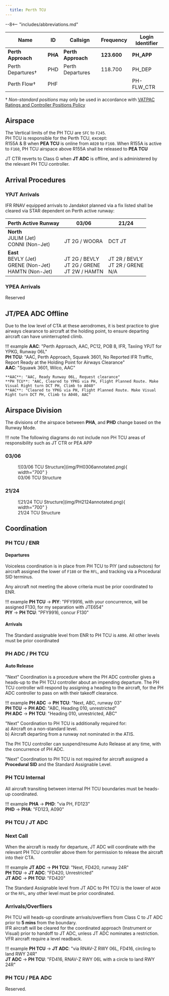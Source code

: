 ```yaml
---
  title: Perth TCU
---
```


--8<-- "includes/abbreviations.md"

| Name | ID | Callsign | Frequency | Login Identifier |
| -----| -- | -------- | --------- | ---------------- |
| **Perth Approach** |**PHA**| **Perth Approach**  | **123.600** | **PH_APP**| 
| Perth Departures†  |PHD| Perth Departures  | 118.700 | PH_DEP |
| Perth Flow† | PHF |   |    | PH-FLW_CTR  |

† *Non-standard positions* may only be used in accordance with [VATPAC Ratings and Controller Positions Policy](https://vatpac.org/publications/policies)

## Airspace
The Vertical limits of the PH TCU are `SFC` to `F245`.     
PH TCU is responsible for the Perth TCU, except:      
R155A & B when **PEA TCU** is online from `A020` to `F160`. When R155A is active to `F160`, PH TCU airspace above R155A shall be released to **PEA TCU**  

JT CTR reverts to Class G when **JT ADC** is offline, and is administered by the relevant PH TCU controller.      

## Arrival Procedures
### YPJT Arrivals
IFR RNAV equipped arrivals to Jandakot planned via a fix listed shall be cleared via STAR dependent on Perth active runway:

| Perth Active Runway | 03/06 | 21/24 |
| ------------------- | ----- | ----- |
| **North**<br>JULIM (Jet)<br>CONNI (Non-Jet) | <br>JT 2G / WOORA | <br>DCT JT |
| **East**<br>BEVLY (Jet)<br>GRENE (Non-Jet)<br>HAMTN (Non-Jet) | <br>JT 2G / BEVLY<br>JT 2G / GRENE<br>JT 2W / HAMTN | <br>JT 2R / BEVLY<br>JT 2R / GRENE<br>N/A 

### YPEA Arrivals

Reserved

## JT/PEA ADC Offline
Due to the low level of CTA at these aerodromes, it is best practice to give airways clearance to aircraft at the holding point, to ensure departing aircraft can have uninterrupted climb.

!!! example
    **AAC**: "Perth Approach, AAC, PC12, POB 8, IFR, Taxiing YPJT for YPKG, Runway 06L"  
    **PH TCU**: "AAC, Perth Approach, Squawk 3601, No Reported IFR Traffic, Report Ready at the Holding Point for Airways Clearance"  
    **AAC**: "Squawk 3601, Wilco, AAC"   

    **AAC**: "AAC, Ready Runway 06L, Request clearance"  
    **PH TCU**: "AAC, Cleared to YPKG via PH, Flight Planned Route. Make Visual Right turn DCT PH, Climb to A040"  
    **AAC**: "Cleared to YPKG via PH, Flight Planned Route. Make Visual Right turn DCT PH, Climb to A040, AAC"

## Airspace Division

The divisions of the airspace between **PHA**, and **PHD** change based on the Runway Mode.

!!! note
    The following diagrams do not include non PH TCU areas of responsibility such as JT CTR or PEA APP

### 03/06
<figure markdown>
![03/06 TCU Structure](img/PH0306annotated.png){ width="700" }
  <figcaption>03/06 TCU Structure</figcaption>
</figure>

### 21/24
<figure markdown>
![21/24 TCU Structure](img/PH2124annotated.png){ width="700" }
  <figcaption>21/24 TCU Structure</figcaption>
</figure>

## Coordination

### PH TCU / ENR
#### Departures
Voiceless coordination is in place from PH TCU to PIY (and subsectors) for aircraft assigned the lower of `F180` or the `RFL`, and tracking via a Procedural SID terminus.

Any aircraft not meeting the above criteria must be prior coordinated to ENR.

!!! example
    <span class="hotline">**PH TCU** -> **PIY**</span>: "PFY9916, with your concurrence, will be assigned F130, for my separation with JTE654"  
    <span class="hotline">**PIY** -> **PH TCU**</span>: "PFY9916, concur F130"  

#### Arrivals
The Standard assignable level from ENR to PH TCU is `A090`. All other levels must be prior coordinated

### PH ADC / PH TCU
#### Auto Release

"Next" Coordination is a procedure where the PH ADC controller gives a heads-up to the PH TCU controller about an impending departure. The PH TCU controller will respond by assigning a heading to the aircraft, for the PH ADC controller to pass on with their takeoff clearance.

!!! example
    <span class="hotline">**PH ADC** -> **PH TCU**</span>: "Next, ABC, runway 03"  
    <span class="hotline">**PH TCU** -> **PH ADC**</span>: "ABC, Heading 010, unrestricted"  
    <span class="hotline">**PH ADC** -> **PH TCU**</span>: "Heading 010, unrestricted, ABC"

"Next" Coordination to PH TCU is additionally required for:   
    a) Aircraft on a non-standard level.  
    b) Aircraft departing from a runway not nominated in the ATIS.  

The PH TCU controller can suspend/resume Auto Release at any time, with the concurrence of PH ADC.

"Next" Coordination to PH TCU is not required for aircraft assigned a **Procedural SID** and the Standard Assignable Level.

### PH TCU Internal

All aircraft transiting between internal PH TCU boundaries must be heads-up coordinated.

!!! example
    <span class="hotline">**PHA** -> **PHD**</span>: "via PH, FD123"  
    <span class="hotline">**PHD** -> **PHA**</span>: "FD123, A090"   

### PH TCU / JT ADC

### Next Call
When the aircraft is ready for departure, JT ADC will coordinate with the relevant PH TCU controller above them for permission to release the aircraft into their CTA.

!!! example
    <span class="hotline">**JT ADC** -> **PH TCU**</span>: "Next, FD420, runway 24R"  
    <span class="hotline">**PH TCU** -> **JT ADC**</span>: "FD420, Unrestricted"  
    <span class="hotline">**JT ADC** -> **PH TCU**</span>: "FD420"  

The Standard Assignable level from JT ADC to PH TCU is the lower of `A030` or the `RFL`, any other level must be prior coordinated.

### Arrivals/Overfliers
PH TCU will heads-up coordinate arrivals/overfliers from Class C to JT ADC prior to **5 mins** from the boundary.  
IFR aircraft will be cleared for the coordinated approach (Instrument or Visual) prior to handoff to JT ADC, unless JT ADC nominates a restriction.  
VFR aircraft require a level readback.

!!! example
    <span class="hotline">**PH TCU** -> **JT ADC**</span>: "via RNAV-Z RWY 06L, FD416, circling to land RWY 24R"  
    <span class="hotline">**JT ADC** -> **PH TCU**</span>: "FD416, RNAV-Z RWY 06L with a circle to land RWY 24R"  

### PH TCU / PEA ADC
Reserved.

